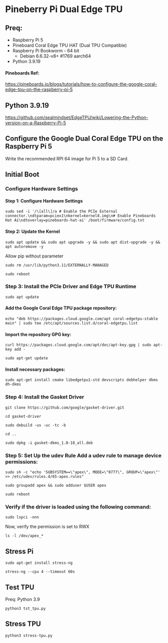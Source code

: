 # Pineberry Pi Dual Edge TPU

## Preq:
- Raspberry Pi 5
- Pineboard Coral Edge TPU HAT (Dual TPU Compatible)
- Raspberry Pi Bookworm - 64 bit
  - Debian 6.6.32-v8+ #1769 aarch64
- Python 3.9.19

#### Pineboards Ref:

https://pineboards.io/blogs/tutorials/how-to-configure-the-google-coral-edge-tpu-on-the-raspberry-pi-5

## Python 3.9.19
https://github.com/sealmindset/EdgeTPU/wiki/Lowering-the-Python-version-on-a-Raspberry-Pi-5


## Configure the Google Dual Coral Edge TPU on the Raspberry Pi 5

Write the recommended RPI 64 image for Pi 5 to a SD Card. 

## Initial Boot
### Configure Hardware Settings
#### Step 1: Configure Hardware Settings

```
sudo sed -i '/\[all\]/a # Enable the PCIe External connector.\ndtparam=pciex1\nkernel=kernel8.img\n# Enable Pineboards Hat Ai\ndtoverlay=pineboards-hat-ai' /boot/firmware/config.txt
```

#### Step 2: Update the Kernel

```
sudo apt update && sudo apt upgrade -y && sudo apt dist-upgrade -y && apt autoremove -y
```

Allow pip without parameter
```
sudo rm /usr/lib/python3.11/EXTERNALLY-MANAGED

sudo reboot
```

### Step 3: Install the PCIe Driver and Edge TPU Runtime
```
sudo apt update
```

#### Add the Google Coral Edge TPU package repository:
```
echo "deb https://packages.cloud.google.com/apt coral-edgetpu-stable main" | sudo tee /etc/apt/sources.list.d/coral-edgetpu.list
```

#### Import the repository GPG key:
```
curl https://packages.cloud.google.com/apt/doc/apt-key.gpg | sudo apt-key add -

sudo apt-get update
```

#### Install necessary packages:
```
sudo apt-get install cmake libedgetpu1-std devscripts debhelper dkms dh-dkms
```

### Step 4: Install the Gasket Driver
```
git clone https://github.com/google/gasket-driver.git

cd gasket-driver

sudo debuild -us -uc -tc -b

cd ..

sudo dpkg -i gasket-dkms_1.0-18_all.deb
```

### Step 5: Set Up the udev Rule Add a udev rule to manage device permissions:
```
sudo sh -c "echo 'SUBSYSTEM==\"apex\", MODE=\"0777\", GROUP=\"apex\"' >> /etc/udev/rules.d/65-apex.rules"

sudo groupadd apex && sudo adduser $USER apex

sudo reboot
```

### Verify if the driver is loaded using the following command:
```
sudo lspci -nnn
```

Now, verify the permission is set to RWX
```
ls -l /dev/apex_*
```

## Stress Pi
```
sudo apt-get install stress-ng
```
```
stress-ng --cpu 4 --timeout 60s
```

## Test TPU

Preq: Python 3.9
```
python3 tst_tpu.py
```

## Stress TPU
```
python3 stress-tpu.py
```



